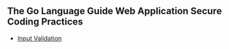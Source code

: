 ## The Go Language Guide Web Application Secure Coding Practices
- [Input Validation](InputValidation.md)
